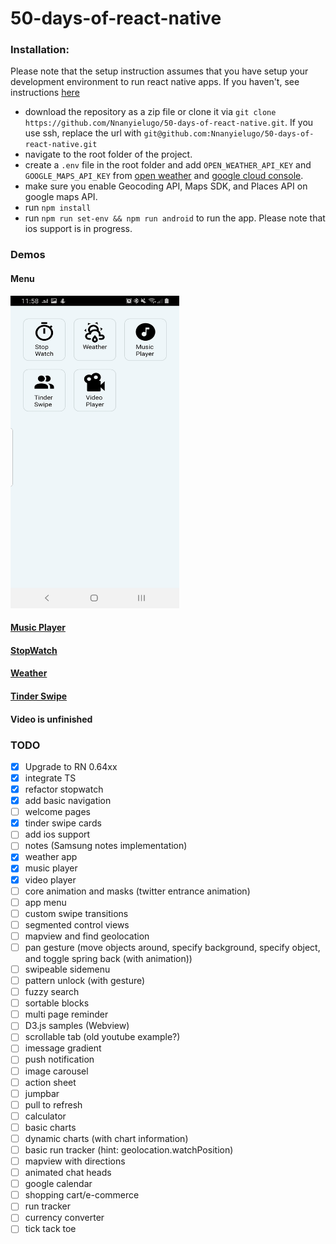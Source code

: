 # 50-days-of-react-native

### Installation:

Please note that the setup instruction assumes that you have setup your development environment to run react native apps. If you haven't, see instructions [here](https://reactnative.dev/docs/environment-setup)

- download the repository as a zip file or clone it via `git clone https://github.com/Nnanyielugo/50-days-of-react-native.git`. If you use ssh, replace the url with `git@github.com:Nnanyielugo/50-days-of-react-native.git`
- navigate to the root folder of the project.
- create a `.env` file in the root folder and add `OPEN_WEATHER_API_KEY` and `GOOGLE_MAPS_API_KEY` from [open weather](https://openweathermap.org/api) and [google cloud console](https://developers.google.com/maps/documentation/javascript/get-api-key).
- make sure you enable Geocoding API, Maps SDK, and Places API on google maps API.
- run `npm install`
- run `npm run set-env && npm run android` to run the app. Please note that ios support is in progress.

### Demos
#### Menu
<img src="assets/demos/Menu.jpeg" width="270" height="500">

#### [Music Player](https://github.com/Nnanyielugo/50-days-of-react-native/blob/master/src/Containers/MusicPlayer/readme.md)

#### [StopWatch](https://github.com/Nnanyielugo/50-days-of-react-native/blob/master/src/Containers/StopWatch/readme.md)

#### [Weather](https://github.com/Nnanyielugo/50-days-of-react-native/blob/master/src/Containers/Weather/readme.md)

#### [Tinder Swipe](https://github.com/Nnanyielugo/50-days-of-react-native/blob/master/src/Containers/TinderSwipe/readme.md)

#### Video is unfinished


### TODO

- [x] Upgrade to RN 0.64xx
- [x] integrate TS
- [x] refactor stopwatch
- [x] add basic navigation
- [ ] welcome pages
- [x] tinder swipe cards
- [ ] add ios support
- [ ] notes (Samsung notes implementation)
- [x] weather app
- [x] music player
- [x] video player
- [ ] core animation and masks (twitter entrance animation)
- [ ] app menu
- [ ] custom swipe transitions
- [ ] segmented control views
- [ ] mapview and find geolocation
- [ ] pan gesture (move objects around, specify background, specify object, and toggle spring back (with animation))
- [ ] swipeable sidemenu
- [ ] pattern unlock (with gesture)
- [ ] fuzzy search
- [ ] sortable blocks
- [ ] multi page reminder
- [ ] D3.js samples (Webview)
- [ ] scrollable tab (old youtube example?)
- [ ] imessage gradient
- [ ] push notification
- [ ] image carousel
- [ ] action sheet
- [ ] jumpbar
- [ ] pull to refresh
- [ ] calculator
- [ ] basic charts
- [ ] dynamic charts (with chart information)
- [ ] basic run tracker (hint: geolocation.watchPosition)
- [ ] mapview with directions
- [ ] animated chat heads
- [ ] google calendar
- [ ] shopping cart/e-commerce
- [ ] run tracker
- [ ] currency converter
- [ ] tick tack toe
